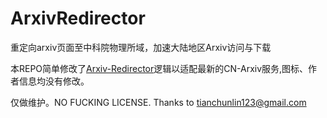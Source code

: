 # ArxivRedirector
重定向arxiv页面至中科院物理所域，加速大陆地区Arxiv访问与下载

本REPO简单修改了[Arxiv-Redirector](https://github.com/foowaa/Arxiv-Redirector)逻辑以适配最新的CN-Arxiv服务,图标、作者信息均没有修改。

仅做维护。NO FUCKING LICENSE.
Thanks to tianchunlin123@gmail.com
